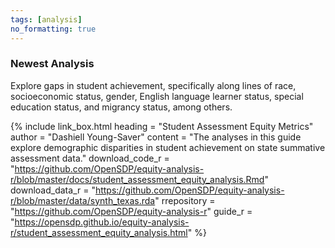 ```yaml
---
tags: [analysis]
no_formatting: true
---
```


### Newest Analysis

Explore gaps in student achievement, specifically along lines of race,
socioeconomic status, gender, English language learner status, special education
status, and migrancy status, among others.

{% include link_box.html heading = "Student Assessment Equity Metrics"
author = "Dashiell Young-Saver"
content = "The analyses in this guide
explore demographic disparities in student achievement on state summative
assessment data."
download_code_r =
"https://github.com/OpenSDP/equity-analysis-r/blob/master/docs/student_assessment_equity_analysis.Rmd"
download_data_r =
"https://github.com/OpenSDP/equity-analysis-r/blob/master/data/synth_texas.rda"
rrepository = "https://github.com/OpenSDP/equity-analysis-r"
guide_r =
"https://opensdp.github.io/equity-analysis-r/student_assessment_equity_analysis.html" %}
